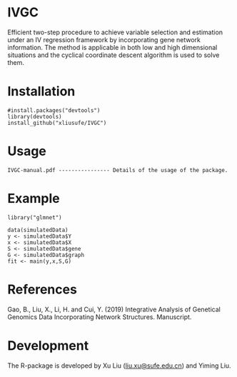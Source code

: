 # IVGC
Efficient two-step procedure to achieve variable selection and estimation under an IV regression framework by incorporating gene network information. The method is applicable in both low and high dimensional situations and the cyclical coordinate descent algorithm is used to solve them.
# Installation

    #install.packages("devtools")
    library(devtools)
    install_github("xliusufe/IVGC")

# Usage

    IVGC-manual.pdf ---------------- Details of the usage of the package.
# Example
    library("glmnet")

    data(simulatedData)
    y <- simulatedData$Y
    x <- simulatedData$X   
    S <- simulatedData$gene
    G <- simulatedData$graph
    fit <- main(y,x,S,G)
 
 # References
Gao, B., Liu, X., Li, H. and Cui, Y. (2019) Integrative Analysis of Genetical Genomics Data Incorporating Network Structures. Manuscript.

# Development
The R-package is developed by Xu Liu (liu.xu@sufe.edu.cn) and Yiming Liu.
